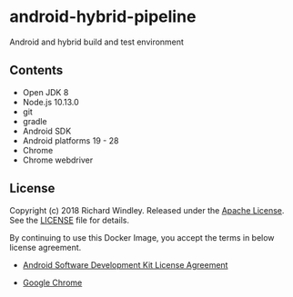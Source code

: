 
# android-hybrid-pipeline

Android and hybrid build and test environment

## Contents

- Open JDK 8
- Node.js 10.13.0
- git
- gradle
- Android SDK
- Android platforms 19 - 28
- Chrome
- Chrome webdriver

## License

Copyright (c) 2018 Richard Windley. Released under the [Apache License](https://www.apache.org/licenses/LICENSE-2.0). See the [LICENSE](https://raw.githubusercontent.com/thyrlian/AndroidSDK/master/LICENSE) file for details.

By continuing to use this Docker Image, you accept the terms in below license agreement.

* [Android Software Development Kit License Agreement](https://developer.android.com/studio/terms)

* [Google Chrome](https://www.google.com/intl/en_uk/chrome/privacy/eula_text.html)